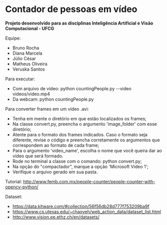# Contador de pessoas em vídeo

**Projeto desenvolvido para as disciplinas Inteligência Artificial e Visão Computacional - UFCG**

Equipe: 
* Bruno Rocha
* Diana Marcela
* Júlio César
* Matheus Oliveira
* Veruska Santos

Para executar: 
- Com arquivo de vídeo: python countingPeople.py --video videos/video.mp4
- Da webcam: python countingPeople.py

Para converter frames em um vídeo .avi:
- Tenha em mente o diretório em que estão localizados os frames;
- Na classe convert.py, preencha o argumento 'image_folder' com esse diretório;
- Atente para o formato dos frames indicados. Caso o formato seja diferente, revise o código e preencha 
corretamente os argumentos que correspondem ao formato de cada frame;
- Para o argumento 'video_name', escolha o nome que você queira dar ao vídeo que será formado.
- Rode no terminal a classe com o comando: python convert.py;
- Na opção do "compactador", marque a opção 'Microsoft Vídeo 1';
- Verifique o arquivo gerado em sua pasta. 

Tutorial: http://www.femb.com.mx/people-counter/people-counter-with-opencv-python/

Dataset: 
* https://data.kitware.com/#collection/56f56db28d777f753209ba9f
* https://www.cs.utexas.edu/~chaoyeh/web_action_data/dataset_list.html
* http://www.vision.ee.ethz.ch/en/datasets/
